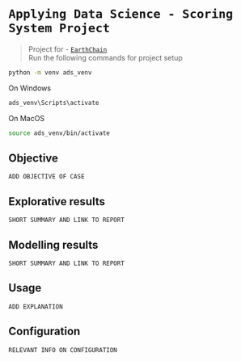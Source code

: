 # `Applying Data Science - Scoring System Project`

> Project for - [`EarthChain`](https://earthchain.co.uk)  
> Run the following commands for project setup

```sh
python -m venv ads_venv
```

On Windows

```sh
ads_venv\Scripts\activate
```

On MacOS

```sh
source ads_venv/bin/activate
```

## Objective

`ADD OBJECTIVE OF CASE`

## Explorative results

`SHORT SUMMARY AND LINK TO REPORT`

## Modelling results

`SHORT SUMMARY AND LINK TO REPORT`

## Usage

`ADD EXPLANATION`

## Configuration

`RELEVANT INFO ON CONFIGURATION`
